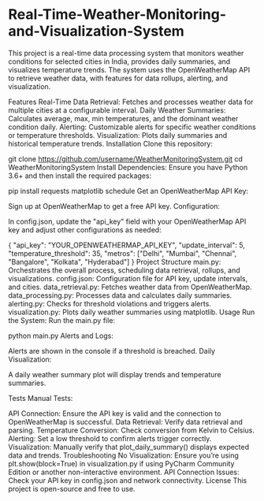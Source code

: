 # Real-Time-Weather-Monitoring-and-Visualization-System
This project is a real-time data processing system that monitors weather conditions for selected cities in India, provides daily summaries, and visualizes temperature trends. The system uses the OpenWeatherMap API to retrieve weather data, with features for data rollups, alerting, and visualization.

Features
Real-Time Data Retrieval: Fetches and processes weather data for multiple cities at a configurable interval.
Daily Weather Summaries: Calculates average, max, min temperatures, and the dominant weather condition daily.
Alerting: Customizable alerts for specific weather conditions or temperature thresholds.
Visualization: Plots daily summaries and historical temperature trends.
Installation
Clone this repository:

git clone https://github.com/username/WeatherMonitoringSystem.git
cd WeatherMonitoringSystem
Install Dependencies: Ensure you have Python 3.6+ and then install the required packages:

pip install requests matplotlib schedule
Get an OpenWeatherMap API Key:

Sign up at OpenWeatherMap to get a free API key.
Configuration:

In config.json, update the "api_key" field with your OpenWeatherMap API key and adjust other configurations as needed:

{
    "api_key": "YOUR_OPENWEATHERMAP_API_KEY",
    "update_interval": 5,
    "temperature_threshold": 35,
    "metros": ["Delhi", "Mumbai", "Chennai", "Bangalore", "Kolkata", "Hyderabad"]
}
Project Structure
main.py: Orchestrates the overall process, scheduling data retrieval, rollups, and visualizations.
config.json: Configuration file for API key, update intervals, and cities.
data_retrieval.py: Fetches weather data from OpenWeatherMap.
data_processing.py: Processes data and calculates daily summaries.
alerting.py: Checks for threshold violations and triggers alerts.
visualization.py: Plots daily weather summaries using matplotlib.
Usage
Run the System: Run the main.py file:


python main.py
Alerts and Logs:

Alerts are shown in the console if a threshold is breached.
Daily Visualization:

A daily weather summary plot will display trends and temperature summaries.

Tests
Manual Tests:

API Connection: Ensure the API key is valid and the connection to OpenWeatherMap is successful.
Data Retrieval: Verify data retrieval and parsing.
Temperature Conversion: Check conversion from Kelvin to Celsius.
Alerting: Set a low threshold to confirm alerts trigger correctly.
Visualization: Manually verify that plot_daily_summary() displays expected data and trends.
Troubleshooting
No Visualization: Ensure you’re using plt.show(block=True) in visualization.py if using PyCharm Community Edition or another non-interactive environment.
API Connection Issues: Check your API key in config.json and network connectivity.
License
This project is open-source and free to use.

